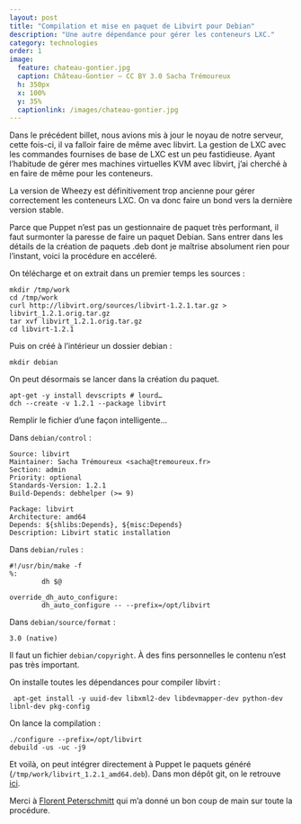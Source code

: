 ```yaml
---
layout: post
title: "Compilation et mise en paquet de Libvirt pour Debian"
description: "Une autre dépendance pour gérer les conteneurs LXC."
category: technologies
order: 1
image:
  feature: chateau-gontier.jpg
  caption: Château-Gontier — CC BY 3.0 Sacha Trémoureux
  h: 350px
  x: 100%
  y: 35%
  captionlink: /images/chateau-gontier.jpg
---
```


Dans le précédent billet, nous avions mis à jour le noyau de notre serveur,
cette fois-ci, il va falloir faire de même avec libvirt. La gestion de LXC avec
les commandes fournises de base de LXC est un peu fastidieuse. Ayant l’habitude
de gérer mes machines virtuelles KVM avec libvirt, j’ai cherché à en faire de
même pour les conteneurs.

La version de Wheezy est définitivement trop ancienne pour gérer correctement
les conteneurs LXC. On va donc faire un bond vers la dernière version stable.

Parce que Puppet n’est pas un gestionnaire de paquet très performant, il faut
surmonter la paresse de faire un paquet Debian. Sans entrer dans les détails de
la création de paquets .deb dont je maîtrise absolument rien pour l’instant,
voici la procédure en accéleré. 

On télécharge et on extrait dans un premier temps les sources :

    mkdir /tmp/work
    cd /tmp/work
    curl http://libvirt.org/sources/libvirt-1.2.1.tar.gz > libvirt_1.2.1.orig.tar.gz
    tar xvf libvirt_1.2.1.orig.tar.gz
    cd libvirt-1.2.1
    
Puis on créé à l’intérieur un dossier debian :

    mkdir debian
    
On peut désormais se lancer dans la création du paquet.

    apt-get -y install devscripts # lourd…
    dch --create -v 1.2.1 --package libvirt
    
Remplir le fichier d’une façon intelligente…

Dans `debian/control` :

    Source: libvirt
    Maintainer: Sacha Trémoureux <sacha@tremoureux.fr>
    Section: admin
    Priority: optional
    Standards-Version: 1.2.1
    Build-Depends: debhelper (>= 9)
    
    Package: libvirt
    Architecture: amd64
    Depends: ${shlibs:Depends}, ${misc:Depends}
    Description: Libvirt static installation

Dans `debian/rules` :

    #!/usr/bin/make -f
    %:
            dh $@
    
    override_dh_auto_configure:
            dh_auto_configure -- --prefix=/opt/libvirt

Dans `debian/source/format` :

    3.0 (native)

Il faut un fichier `debian/copyright`. À des fins personnelles le contenu n’est
pas très important.

On installe toutes les dépendances pour compiler libvirt :

     apt-get install -y uuid-dev libxml2-dev libdevmapper-dev python-dev libnl-dev pkg-config

On lance la compilation :

    ./configure --prefix=/opt/libvirt
    debuild -us -uc -j9

Et voilà, on peut intégrer directement à Puppet le paquets généré
(`/tmp/work/libvirt_1.2.1_amd64.deb`). Dans mon dépôt git, on le retrouve
[ici](https://github.com/tsacha/puppet/tree/master/tsacha_hypervisor/files).

Merci à [Florent Peterschmitt](http://florent.peterschmitt.fr) qui m’a donné un
bon coup de main sur toute la procédure.


